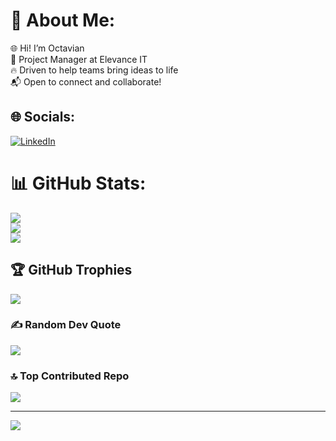 # 💫 About Me:
🌐 Hi! I’m Octavian  <br>💼 Project Manager at Elevance IT  <br>🔥 Driven to help teams bring ideas to life  <br>📬 Open to connect and collaborate!


## 🌐 Socials:
[![LinkedIn](https://img.shields.io/badge/LinkedIn-%230077B5.svg?logo=linkedin&logoColor=white)](https://linkedin.com/in/https://www.linkedin.com/in/oktavian-baranchuk-b0537623b/) 
# 📊 GitHub Stats:
![](https://github-readme-stats.vercel.app/api?username=krampusya&theme=dark&hide_border=false&include_all_commits=false&count_private=false)<br/>
![](https://github-readme-streak-stats.herokuapp.com/?user=krampusya&theme=dark&hide_border=false)<br/>
![](https://github-readme-stats.vercel.app/api/top-langs/?username=krampusya&theme=dark&hide_border=false&include_all_commits=false&count_private=false&layout=compact)

## 🏆 GitHub Trophies
![](https://github-profile-trophy.vercel.app/?username=krampusya&theme=radical&no-frame=false&no-bg=true&margin-w=4)

### ✍️ Random Dev Quote
![](https://quotes-github-readme.vercel.app/api?type=horizontal&theme=radical)

### 🔝 Top Contributed Repo
![](https://github-contributor-stats.vercel.app/api?username=krampusya&limit=5&theme=dark&combine_all_yearly_contributions=true)

---
[![](https://visitcount.itsvg.in/api?id=krampusya&icon=8&color=7)](https://visitcount.itsvg.in)

<!-- Proudly created with GPRM ( https://gprm.itsvg.in ) -->